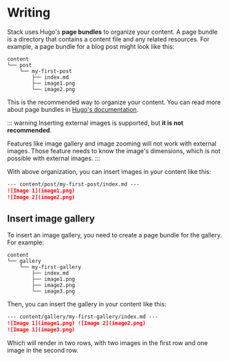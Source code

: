 # Writing

Stack uses Hugo's **page bundles** to organize your content. A page bundle is a directory that contains a content file and any related resources. For example, a page bundle for a blog post might look like this:

```
content
└── post
    └── my-first-post
        ├── index.md
        ├── image1.png
        └── image2.png
```

This is the recommended way to organize your content. You can read more about page bundles in [Hugo's documentation](https://gohugo.io/content-management/page-bundles/).

::: warning
Inserting external images is supported, but **it is not recommended**. 

Features like image gallery and image zooming will not work with external images. Those feature needs to know the image's dimensions, which is not possible with external images.
:::

With above organization, you can insert images in your content like this:

```markdown
--- content/post/my-first-post/index.md ---
![Image 1](image1.png)
![Image 2](image2.png)
```

## Insert image gallery

To insert an image gallery, you need to create a page bundle for the gallery. For example:

```
content
└── gallery
    └── my-first-gallery
        ├── index.md
        ├── image1.png
        ├── image2.png
        └── image3.png
```

Then, you can insert the gallery in your content like this:

```markdown
--- content/gallery/my-first-gallery/index.md ---
![Image 1](image1.png) ![Image 2](image2.png)
![Image 1](image3.png)
```

Which will render in two rows, with two images in the first row and one image in the second row.